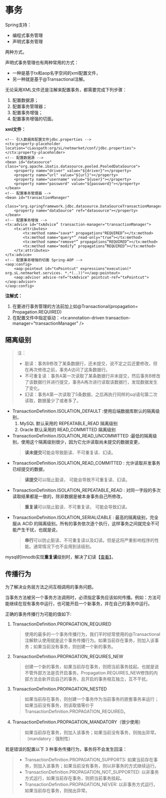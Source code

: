 # 事务

Spring支持：
* 编程式事务管理
* 声明式事务管理

两种方式。

声明式事务管理也有两种常用的方式：
* 一种是基于tx和aop名字空间的xml配置文件，
* 另一种就是基于@Transactional注解。

无论采用XML文件还是注解来配置事务，都需要完成下列步骤：

1. 配置数据源；
2. 配置事务管理器；
3. 配置事务增强；
4. 配置事务增强的切面。

**xml文件：**
```
<!-- 引入数据库配置文件jdbc.properties -->
<ctx:property-placeholder location="cLasspath:org/sL/netmarket/conf/jdbc.properties"></ctx:property-placeholder>
<!-- 配置数据源 -->
<bean id="datasource" class="org.apache.ibatis.datasource.pooled.PooledDataSource">
    <property name="driver" value="${driver}"></property>
    <property name=”url" value="${url}"></property>
    <property name="username" value="${user}"></property>
    <property name="password" value="${password}"></property>
</bean>
<!-- 配置事务管理器 -->
<bean id="transactionManager"
        class="org.springframework.jdbc.datasource.DataSourceTransactionManager”>
    <property name="dataSource" ref="datasource"></property>
</bean>
<!-- 配置事务增强 -->
<tx:advice id="txAdvice” transaction-manager="transactionManager">
    <tx:attributes>
        <tx:method name="sava*" propagations"REQUIRED”></tx:method>
        <tx:method name="query*” read-only="true”></tx:method>
        <tx:method name="remove*” propagations”REQUIRED”></tx:method>
        <tx:method name="modify” propagations”REQUIRED”></tx:method>
    </tx:attributes>
</tx:advice>
<!-- 配置事务增强的切面 Spring-AOP -->
<aop:config>
    <aop:pointeut id="txPointcut" expressions"execution(* org.sL.netmarket.services. *.*(..))"></aop:pointeut>
    <aop:advisor advice-ref="txAdvice" pointcut-ref="txPointcut"></aop:advisor>
</aop:config>
```
**注解式：**
1. 在要进行事务管理的方法前加上如@Transactional(propagation= Propagation.REQUIRED)
2. 在配置文件中指定驱动：<tx:annotation-driven transaction-manager="transactionManager" />

## 隔离级别

>注：
>* 脏读：事务B修改了某条数据行，还未提交，说不定之后还要修改，但在再次修改之前，事务A访问了这条数据行。
>* 不可重复读：事务A第一次读取了某条数据行并未提交，然后事务B修改了该数据行并进行提交，事务A再次进行读取该数据行，发现数据发生了变化。
>* 幻读：事务A第一次读取了5条数据，之后再执行同样的sql语句第二次读取，数据量少了或者多了。

* TransactionDefinition.ISOLATION_DEFAULT :使用后端数据库默认的隔离级别，
  1. MySQL 默认采用的 REPEATABLE_READ 隔离级别 
  2. Oracle 默认采用的 READ_COMMITTED 隔离级别
* TransactionDefinition.ISOLATION_READ_UNCOMMITTED :最低的隔离级别，使用这个隔离级别很少，因为它允许读取尚未提交的数据变更，
  >**读未提交**可能会导致脏读、不可重复读、幻读。
* TransactionDefinition.ISOLATION_READ_COMMITTED : 允许读取并发事务已经提交的数据，
  >**读提交**可以阻止脏读，
  >可能会导致不可重复读、幻读。
* TransactionDefinition.ISOLATION_REPEATABLE_READ : 对同一字段的多次读取结果都是一致的，除非数据是被本身事务自己所修改，
  >**重复读**可以阻止脏读、不可重复读，
  >可能会导致幻读。
* TransactionDefinition.ISOLATION_SERIALIZABLE : 最高的隔离级别，完全服从 ACID 的隔离级别。所有的事务依次逐个执行，这样事务之间就完全不可能产生干扰，也就是说，
  >**串行**可以防止脏读、不可重复读以及幻读。但是这将严重影响程序的性能。通常情况下也不会用到该级别。

mysql的innodb实现**重复读**级别时，解决了幻读【[查看](../../chapter8/section10/index.md)】。

## 传播行为
为了解决业务层方法之间互相调用的事务问题。

当事务方法被另一个事务方法调用时，必须指定事务应该如何传播。例如：方法可能继续在现有事务中运行，也可能开启一个新事务，并在自己的事务中运行。

正确的事务传播行为可能的值如下:

1. TransactionDefinition.PROPAGATION_REQUIRED
   >使用的最多的一个事务传播行为，我们平时经常使用的@Transactional注解默认使用就是这个事务传播行为。如果当前存在事务，则加入该事务；如果当前没有事务，则创建一个新的事务。

2. TransactionDefinition.PROPAGATION_REQUIRES_NEW
   >创建一个新的事务，如果当前存在事务，则把当前事务挂起。也就是说不管外部方法是否开启事务，Propagation.REQUIRES_NEW修饰的内部方法会新开启自己的事务，且开启的事务相互独立，互不干扰。

3. TransactionDefinition.PROPAGATION_NESTED
   >如果当前存在事务，则创建一个事务作为当前事务的嵌套事务来运行；如果当前没有事务，则该取值等价于TransactionDefinition.PROPAGATION_REQUIRED。

4. TransactionDefinition.PROPAGATION_MANDATORY（很少使用）
   >如果当前存在事务，则加入该事务；如果当前没有事务，则抛出异常。（mandatory：强制性）

若是错误的配置以下 3 种事务传播行为，事务将不会发生回滚：

>* TransactionDefinition.PROPAGATION_SUPPORTS: 如果当前存在事务，则加入该事务；如果当前没有事务，则以非事务的方式继续运行。
>* TransactionDefinition.PROPAGATION_NOT_SUPPORTED: 以非事务方式运行，如果当前存在事务，则把当前事务挂起。
>* TransactionDefinition.PROPAGATION_NEVER: 以非事务方式运行，如果当前存在事务，则抛出异常。